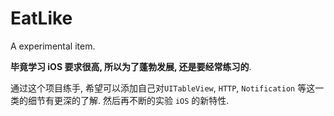 # EatLike
A experimental item.

**毕竟学习 iOS 要求很高, 所以为了蓬勃发展, 还是要经常练习的**.

通过这个项目练手, 希望可以添加自己对`UITableView`, `HTTP`, `Notification`
等这一类的细节有更深的了解.
然后再不断的实验 `iOS` 的新特性.
